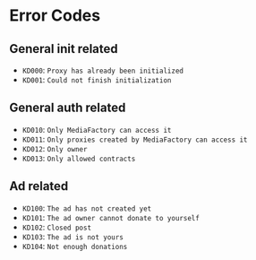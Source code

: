 # Error Codes

## General init related

- `KD000`: `Proxy has already been initialized`
- `KD001`: `Could not finish initialization`

## General auth related

- `KD010`: `Only MediaFactory can access it`
- `KD011`: `Only proxies created by MediaFactory can access it`
- `KD012`: `Only owner`
- `KD013`: `Only allowed contracts`

## Ad related

- `KD100`: `The ad has not created yet`
- `KD101`: `The ad owner cannot donate to yourself`
- `KD102`: `Closed post`
- `KD103`: `The ad is not yours`
- `KD104`: `Not enough donations`
